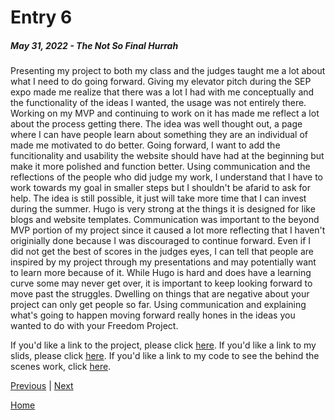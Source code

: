 # Entry 6
##### May 31, 2022 - The Not So Final Hurrah

Presenting my project to both my class and the judges taught me a lot about what I need to do going forward. Giving my elevator pitch during the SEP expo made me realize that there was a lot I had with me conceptually and the functionality of the ideas I wanted, the usage was not entirely there. Working on my MVP and continuing to work on it has made me reflect a lot about the process getting there. The idea was well thought out, a page where I can have people learn about something they are an individual of made me motivated to do better. Going forward, I want to add the funcitionality and usability the website should have had at the beginning but make it more polished and function better. Using communication and the reflections of the people who did judge my work, I understand that I have to work towards my goal in smaller steps but I shouldn't be afarid to ask for help. The idea is still possible, it just will take more time that I can invest during the summer. Hugo is very strong at the things it is designed for like blogs and website templates. Communication was important to the beyond MVP portion of my project since it caused a lot more reflecting that I haven't originially done because I was discouraged to continue forward.
Even if I did not get the best of scores in the judges eyes, I can tell that people are inspired by my project through my presentations and may potentially want to learn more because of it. While Hugo is hard and does have a learning curve some may never get over, it is important to keep looking forward to move past the struggles. Dwelling on things that are negative about your project can only get people so far. Using communication and explaining what's going to happen moving forward really hones in the ideas you wanted to do with your Freedom Project.

If you'd like a link to the project, please click [here](http://sparkles1736.github.io).
If you'd like a link to my slids, please click [here](https://docs.google.com/presentation/d/13UlnY6dVFR-4-wOgiYkO1AJKI4aNlJX2G1Dl6i7-1XE/edit?usp=sharing).
If you'd like a link to my code to see the behind the scenes work, click [here](https://github.com/Sparkles1736/sparkles1736.github.io).

[Previous](entry05.md) | [Next](entry07.md)

[Home](../README.md)
